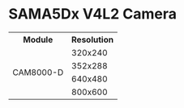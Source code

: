 # SAMA5Dx V4L2 Camera

<table>
 <tr>
  <th>Module</th>
  <th>Resolution</th>
 </tr>
 <tr>
  <td rowspan='4'>CAM8000-D</td>
  <td>320x240</td>
 </tr>
 <tr>
  <td>352x288</td>
 </tr>
 <tr>
  <td>640x480</td>
 </tr>
 <tr>
  <td>800x600</td>
 </tr>
</table>
